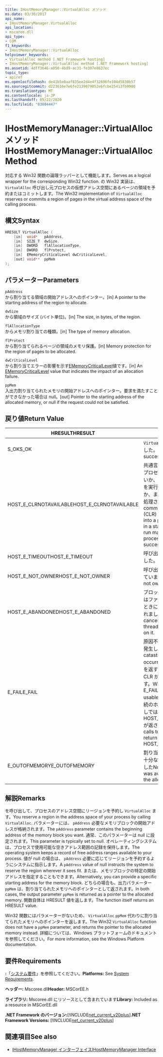 ```yaml
---
title: IHostMemoryManager::VirtualAlloc メソッド
ms.date: 03/30/2017
api_name:
- IHostMemoryManager.VirtualAlloc
api_location:
- mscoree.dll
api_type:
- COM
f1_keywords:
- IHostMemoryManager::VirtualAlloc
helpviewer_keywords:
- VirtualAlloc method [.NET Framework hosting]
- IHostMemoryManager::VirtualAlloc method [.NET Framework hosting]
ms.assetid: 4dff3646-a050-4bd9-ac31-fe307e8637ec
topic_type:
- apiref
ms.openlocfilehash: de41b5e0aaf835ee2d4e4f32696fe104d5830b57
ms.sourcegitcommit: d223616e7e6fe2139079052e6fcbe25413fb9900
ms.translationtype: MT
ms.contentlocale: ja-JP
ms.lasthandoff: 05/22/2020
ms.locfileid: "83804447"
---
```

# <a name="ihostmemorymanagervirtualalloc-method"></a><span data-ttu-id="e4fc0-102">IHostMemoryManager::VirtualAlloc メソッド</span><span class="sxs-lookup"><span data-stu-id="e4fc0-102">IHostMemoryManager::VirtualAlloc Method</span></span>
<span data-ttu-id="e4fc0-103">対応する Win32 関数の論理ラッパーとして機能します。</span><span class="sxs-lookup"><span data-stu-id="e4fc0-103">Serves as a logical wrapper for the corresponding Win32 function.</span></span> <span data-ttu-id="e4fc0-104">の Win32 実装は、 `VirtualAlloc` 呼び出し元プロセスの仮想アドレス空間にあるページの領域を予約またはコミットします。</span><span class="sxs-lookup"><span data-stu-id="e4fc0-104">The Win32 implementation of `VirtualAlloc` reserves or commits a region of pages in the virtual address space of the calling process.</span></span>  
  
## <a name="syntax"></a><span data-ttu-id="e4fc0-105">構文</span><span class="sxs-lookup"><span data-stu-id="e4fc0-105">Syntax</span></span>  
  
```cpp  
HRESULT VirtualAlloc (  
    [in]  void*   pAddress,  
    [in]  SIZE_T  dwSize,  
    [in]  DWORD   flAllocationType,  
    [in]  DWORD   flProtect,  
    [in]  EMemoryCriticalLevel dwCriticalLevel,  
    [out] void**  ppMem  
);  
```  
  
## <a name="parameters"></a><span data-ttu-id="e4fc0-106">パラメーター</span><span class="sxs-lookup"><span data-stu-id="e4fc0-106">Parameters</span></span>  
 `pAddress`  
 <span data-ttu-id="e4fc0-107">から割り当てる領域の開始アドレスへのポインター。</span><span class="sxs-lookup"><span data-stu-id="e4fc0-107">[in] A pointer to the starting address of the region to allocate.</span></span>  
  
 `dwSize`  
 <span data-ttu-id="e4fc0-108">から領域のサイズ (バイト単位)。</span><span class="sxs-lookup"><span data-stu-id="e4fc0-108">[in] The size, in bytes, of the region.</span></span>  
  
 `flAllocationType`  
 <span data-ttu-id="e4fc0-109">からメモリ割り当ての種類。</span><span class="sxs-lookup"><span data-stu-id="e4fc0-109">[in] The type of memory allocation.</span></span>  
  
 `flProtect`  
 <span data-ttu-id="e4fc0-110">から割り当てられるページの領域のメモリ保護。</span><span class="sxs-lookup"><span data-stu-id="e4fc0-110">[in] Memory protection for the region of pages to be allocated.</span></span>  
  
 `dwCriticalLevel`  
 <span data-ttu-id="e4fc0-111">から割り当てエラーの影響を示す[EMemoryCriticalLevel](ememorycriticallevel-enumeration.md)値です。</span><span class="sxs-lookup"><span data-stu-id="e4fc0-111">[in] An [EMemoryCriticalLevel](ememorycriticallevel-enumeration.md) value that indicates the impact of an allocation failure.</span></span>  
  
 `ppMem`  
 <span data-ttu-id="e4fc0-112">入出力割り当てられたメモリの開始アドレスへのポインター。要求を満たすことができなかった場合は null。</span><span class="sxs-lookup"><span data-stu-id="e4fc0-112">[out] Pointer to the starting address of the allocated memory, or null if the request could not be satisfied.</span></span>  
  
## <a name="return-value"></a><span data-ttu-id="e4fc0-113">戻り値</span><span class="sxs-lookup"><span data-stu-id="e4fc0-113">Return Value</span></span>  
  
|<span data-ttu-id="e4fc0-114">HRESULT</span><span class="sxs-lookup"><span data-stu-id="e4fc0-114">HRESULT</span></span>|<span data-ttu-id="e4fc0-115">説明</span><span class="sxs-lookup"><span data-stu-id="e4fc0-115">Description</span></span>|  
|-------------|-----------------|  
|<span data-ttu-id="e4fc0-116">S_OK</span><span class="sxs-lookup"><span data-stu-id="e4fc0-116">S_OK</span></span>|<span data-ttu-id="e4fc0-117">`VirtualAlloc`正常に返されました。</span><span class="sxs-lookup"><span data-stu-id="e4fc0-117">`VirtualAlloc` returned successfully.</span></span>|  
|<span data-ttu-id="e4fc0-118">HOST_E_CLRNOTAVAILABLE</span><span class="sxs-lookup"><span data-stu-id="e4fc0-118">HOST_E_CLRNOTAVAILABLE</span></span>|<span data-ttu-id="e4fc0-119">共通言語ランタイム (CLR) がプロセスに読み込まれていないか、CLR がマネージコードを実行できない状態であるか、または呼び出しが正常に処理されていません。</span><span class="sxs-lookup"><span data-stu-id="e4fc0-119">The common language runtime (CLR) has not been loaded into a process, or the CLR is in a state in which it cannot run managed code or process the call successfully.</span></span>|  
|<span data-ttu-id="e4fc0-120">HOST_E_TIMEOUT</span><span class="sxs-lookup"><span data-stu-id="e4fc0-120">HOST_E_TIMEOUT</span></span>|<span data-ttu-id="e4fc0-121">呼び出しがタイムアウトしました。</span><span class="sxs-lookup"><span data-stu-id="e4fc0-121">The call timed out.</span></span>|  
|<span data-ttu-id="e4fc0-122">HOST_E_NOT_OWNER</span><span class="sxs-lookup"><span data-stu-id="e4fc0-122">HOST_E_NOT_OWNER</span></span>|<span data-ttu-id="e4fc0-123">呼び出し元がロックを所有していません。</span><span class="sxs-lookup"><span data-stu-id="e4fc0-123">The caller does not own the lock.</span></span>|  
|<span data-ttu-id="e4fc0-124">HOST_E_ABANDONED</span><span class="sxs-lookup"><span data-stu-id="e4fc0-124">HOST_E_ABANDONED</span></span>|<span data-ttu-id="e4fc0-125">ブロックされたスレッドまたはファイバーが待機しているときに、イベントが取り消されました。</span><span class="sxs-lookup"><span data-stu-id="e4fc0-125">An event was canceled while a blocked thread or fiber was waiting on it.</span></span>|  
|<span data-ttu-id="e4fc0-126">E_FAIL</span><span class="sxs-lookup"><span data-stu-id="e4fc0-126">E_FAIL</span></span>|<span data-ttu-id="e4fc0-127">原因不明の致命的なエラーが発生しました。</span><span class="sxs-lookup"><span data-stu-id="e4fc0-127">An unknown catastrophic failure occurred.</span></span> <span data-ttu-id="e4fc0-128">メソッドが E_FAIL を返すと、そのプロセス内で CLR が使用できなくなります。</span><span class="sxs-lookup"><span data-stu-id="e4fc0-128">When a method returns E_FAIL, the CLR is no longer usable within the process.</span></span> <span data-ttu-id="e4fc0-129">後続のホストメソッドの呼び出しでは HOST_E_CLRNOTAVAILABLE が返されます。</span><span class="sxs-lookup"><span data-stu-id="e4fc0-129">Subsequent calls to hosting methods return HOST_E_CLRNOTAVAILABLE.</span></span>|  
|<span data-ttu-id="e4fc0-130">E_OUTOFMEMORY</span><span class="sxs-lookup"><span data-stu-id="e4fc0-130">E_OUTOFMEMORY</span></span>|<span data-ttu-id="e4fc0-131">割り当て要求を完了するのに十分なメモリがありませんでした</span><span class="sxs-lookup"><span data-stu-id="e4fc0-131">Not enough memory was available to complete the allocation request</span></span>|  
  
## <a name="remarks"></a><span data-ttu-id="e4fc0-132">解説</span><span class="sxs-lookup"><span data-stu-id="e4fc0-132">Remarks</span></span>  
 <span data-ttu-id="e4fc0-133">を呼び出して、プロセスのアドレス空間にリージョンを予約し `VirtualAlloc` ます。</span><span class="sxs-lookup"><span data-stu-id="e4fc0-133">You reserve a region in the address space of your process by calling `VirtualAlloc`.</span></span> <span data-ttu-id="e4fc0-134">パラメーターには、 `pAddress` 必要なメモリブロックの開始アドレスが格納されます。</span><span class="sxs-lookup"><span data-stu-id="e4fc0-134">The `pAddress` parameter contains the beginning address of the memory block you want.</span></span> <span data-ttu-id="e4fc0-135">通常、このパラメーターは null に設定されます。</span><span class="sxs-lookup"><span data-stu-id="e4fc0-135">This parameter is typically set to null.</span></span> <span data-ttu-id="e4fc0-136">オペレーティングシステムは、プロセスで使用可能な空きアドレス範囲の記録を保持します。</span><span class="sxs-lookup"><span data-stu-id="e4fc0-136">The operating system keeps a record of free address ranges available to your process.</span></span> <span data-ttu-id="e4fc0-137">値が null の場合は、 `pAddress` 必要に応じてリージョンを予約するようにシステムに指示します。</span><span class="sxs-lookup"><span data-stu-id="e4fc0-137">A `pAddress` value of null instructs the system to reserve the region wherever it sees fit.</span></span> <span data-ttu-id="e4fc0-138">または、メモリブロックの特定の開始アドレスを指定することもできます。</span><span class="sxs-lookup"><span data-stu-id="e4fc0-138">Alternatively, you can provide a specific starting address for the memory block.</span></span> <span data-ttu-id="e4fc0-139">どちらの場合も、出力パラメーター `ppMem` は、割り当てられたメモリへのポインターとして返されます。</span><span class="sxs-lookup"><span data-stu-id="e4fc0-139">In both cases, the output parameter `ppMem` is returned as a pointer to the allocated memory.</span></span> <span data-ttu-id="e4fc0-140">関数自体は HRESULT 値を返します。</span><span class="sxs-lookup"><span data-stu-id="e4fc0-140">The function itself returns an HRESULT value.</span></span>  
  
 <span data-ttu-id="e4fc0-141">Win32 関数にはパラメーターがないため、 `VirtualAlloc` `ppMem` 代わりに割り当てられたメモリへのポインターを返します。</span><span class="sxs-lookup"><span data-stu-id="e4fc0-141">The Win32 `VirtualAlloc` function does not have a `ppMem` parameter, and returns the pointer to the allocated memory instead.</span></span> <span data-ttu-id="e4fc0-142">詳細については、Windows プラットフォームのドキュメントを参照してください。</span><span class="sxs-lookup"><span data-stu-id="e4fc0-142">For more information, see the Windows Platform documentation.</span></span>  
  
## <a name="requirements"></a><span data-ttu-id="e4fc0-143">要件</span><span class="sxs-lookup"><span data-stu-id="e4fc0-143">Requirements</span></span>  
 <span data-ttu-id="e4fc0-144">**:**「[システム要件](../../get-started/system-requirements.md)」を参照してください。</span><span class="sxs-lookup"><span data-stu-id="e4fc0-144">**Platforms:** See [System Requirements](../../get-started/system-requirements.md).</span></span>  
  
 <span data-ttu-id="e4fc0-145">**ヘッダー:** Mscoree.dll</span><span class="sxs-lookup"><span data-stu-id="e4fc0-145">**Header:** MSCorEE.h</span></span>  
  
 <span data-ttu-id="e4fc0-146">**ライブラリ:** Mscoree.dll にリソースとして含まれています</span><span class="sxs-lookup"><span data-stu-id="e4fc0-146">**Library:** Included as a resource in MSCorEE.dll</span></span>  
  
 <span data-ttu-id="e4fc0-147">**.NET Framework のバージョン:**[!INCLUDE[net_current_v20plus](../../../../includes/net-current-v20plus-md.md)]</span><span class="sxs-lookup"><span data-stu-id="e4fc0-147">**.NET Framework Versions:** [!INCLUDE[net_current_v20plus](../../../../includes/net-current-v20plus-md.md)]</span></span>  
  
## <a name="see-also"></a><span data-ttu-id="e4fc0-148">関連項目</span><span class="sxs-lookup"><span data-stu-id="e4fc0-148">See also</span></span>

- [<span data-ttu-id="e4fc0-149">IHostMemoryManager インターフェイス</span><span class="sxs-lookup"><span data-stu-id="e4fc0-149">IHostMemoryManager Interface</span></span>](ihostmemorymanager-interface.md)
